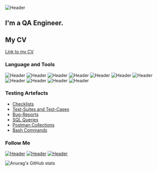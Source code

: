 ![Header](https://user-images.githubusercontent.com/121963828/210799959-84e79dd0-a2c4-4cb5-b6ac-20e7bf1ffd0e.jpg)

## I'm a QA Engineer. 
 
## My CV
[Link to my CV](https://drive.google.com/file/d/1Z5RUs_zA5zRjNYfucAiBjd_Xr4rlTE-S/view?usp=sharing)
### Language and Tools
![Header](https://img.shields.io/badge/Jira-090909?style=for-the-badge&logo=jira&logoColor=136be1)
![Header](https://img.shields.io/badge/YouTrack-090909?style=for-the-badge&logo=YouTrack&logoColor=136be1)
![Header](https://img.shields.io/badge/Postman-090909?style=for-the-badge&logo=postman&logoColor=f76935)
![Header](https://img.shields.io/badge/Swagger-090909?style=for-the-badge&logo=swagger&logoColor=7ede2b)
![Header](https://img.shields.io/badge/Github-090909?style=for-the-badge&logo=github&logoColor=8cc4d7)
![Header](https://img.shields.io/badge/MySQL-090909?style=for-the-badge&logo=mysql&logoColor=00618a)
![Header](https://img.shields.io/badge/DevTools-090909?style=for-the-badge&logo=googlechrome&logoColor=2674f2)
![Header](https://img.shields.io/badge/AndroidStudio-090909?style=for-the-badge&logo=androidstudio&logoColor=3ad07d)
![Header](https://img.shields.io/badge/Qase-090909?style=for-the-badge&logo=Qase&logoColor=3ad07d)
![Header](https://img.shields.io/badge/Fiddler-090909?style=for-the-badge&logo=fiddler&logoColor=8cc4d7)
![Header](https://img.shields.io/badge/CharlesProxy-090909?style=for-the-badge&logo=charlesproxy&logoColor=8cc4d7)

### Testing Artefacts

- [Checklists](https://github.com/NatalliaKuzmiankova/CheckLists)
- [Test-Suites and Test-Cases](https://github.com/NatalliaKuzmiankova/TestCases)
- [Bug-Reports](https://github.com/NatalliaKuzmiankova/BugReports)
- [SQL Queries](https://github.com/NatalliaKuzmiankova/SqlQueries)
- [Postman Collections](https://github.com/NatalliaKuzmiankova/PostmanCollections)
- [Bash Commands](https://github.com/NatalliaKuzmiankova/BashCommands)

### Follow Me
[![Header](https://img.shields.io/badge/Instagram-090909?style=for-the-badge&logo=instagram&logoColor=9939a3)](https://www.instagram.com/lunatik_natik/)
[![Header](https://img.shields.io/badge/Telegram-090909?style=for-the-badge&logo=telegram&logoColor=31a5db)](https://t.me/NatalliaKuzmiankova)
[![Header](https://img.shields.io/badge/Linkedin-090909?style=for-the-badge&logo=linkedin&logoColor=0073b1)](https://www.linkedin.com/in/natallia-kuzmiankova-b791a7243/)

![Anurag's GitHub stats](https://github-readme-stats.vercel.app/api?username=NatalliaKuzmiankova&show_icons=true&theme=radical)
